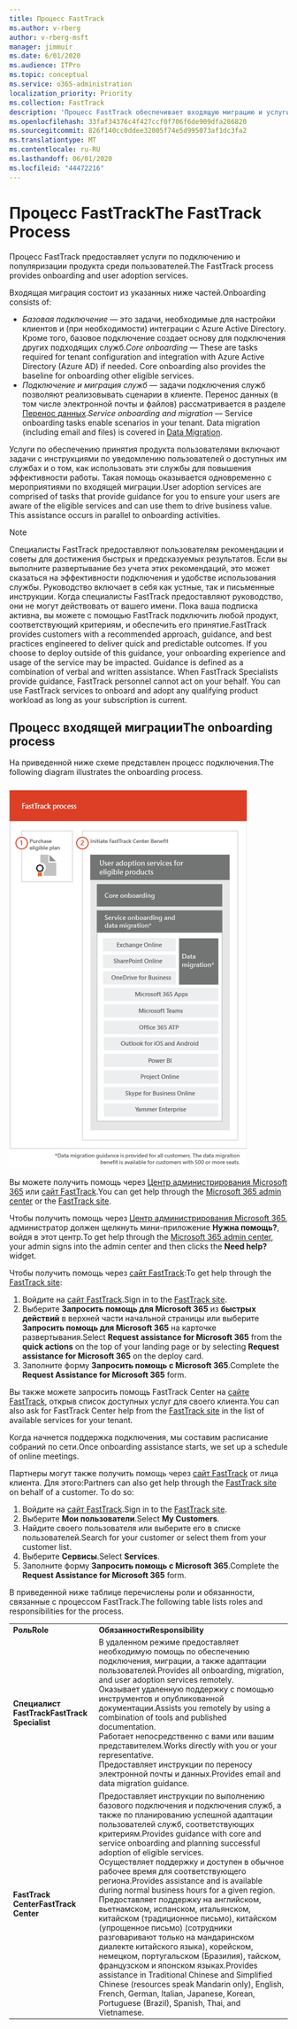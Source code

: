 ```yaml
---
title: Процесс FastTrack
ms.author: v-rberg
author: v-rberg-msft
manager: jimmuir
ms.date: 6/01/2020
ms.audience: ITPro
ms.topic: conceptual
ms.service: o365-administration
localization_priority: Priority
ms.collection: FastTrack
description: 'Процесс FastTrack обеспечивает входящую миграцию и услуги по популяризации продукта среди пользователей. '
ms.openlocfilehash: 33faf34376c4f427ccf0f706f6de909dfa286820
ms.sourcegitcommit: 826f140cc0ddee32005f74e5d995073af1dc3fa2
ms.translationtype: MT
ms.contentlocale: ru-RU
ms.lasthandoff: 06/01/2020
ms.locfileid: "44472216"
---
```

# <a name="the-fasttrack-process"></a><span data-ttu-id="a4597-103">Процесс FastTrack</span><span class="sxs-lookup"><span data-stu-id="a4597-103">The FastTrack Process</span></span>

<span data-ttu-id="a4597-104">Процесс FastTrack предоставляет услуги по подключению и популяризации продукта среди пользователей.</span><span class="sxs-lookup"><span data-stu-id="a4597-104">The FastTrack process provides onboarding and user adoption services.</span></span> 
  
<span data-ttu-id="a4597-105">Входящая миграция состоит из указанных ниже частей.</span><span class="sxs-lookup"><span data-stu-id="a4597-105">Onboarding consists of:</span></span>
  
- <span data-ttu-id="a4597-p101">*Базовая подключение* — это задачи, необходимые для настройки клиентов и (при необходимости) интеграции с Azure Active Directory. Кроме того, базовое подключение создает основу для подключения других подходящих служб.</span><span class="sxs-lookup"><span data-stu-id="a4597-p101">*Core onboarding* — These are tasks required for tenant configuration and integration with Azure Active Directory (Azure AD) if needed. Core onboarding also provides the baseline for onboarding other eligible services.</span></span> 
- <span data-ttu-id="a4597-p102">*Подключение и миграция служб* — задачи подключения служб позволяют реализовывать сценарии в клиенте. Перенос данных (в том числе электронной почты и файлов) рассматривается в разделе [Перенос данных](O365-data-migration.md).</span><span class="sxs-lookup"><span data-stu-id="a4597-p102">*Service onboarding and migration* — Service onboarding tasks enable scenarios in your tenant. Data migration (including email and files) is covered in [Data Migration](O365-data-migration.md).</span></span> 
    
<span data-ttu-id="a4597-p103">Услуги по обеспечению принятия продукта пользователями включают задачи с инструкциями по уведомлению пользователей о доступных им службах и о том, как использовать эти службы для повышения эффективности работы. Такая помощь оказывается одновременно с мероприятиями по входящей миграции.</span><span class="sxs-lookup"><span data-stu-id="a4597-p103">User adoption services are comprised of tasks that provide guidance for you to ensure your users are aware of the eligible services and can use them to drive business value. This assistance occurs in parallel to onboarding activities.</span></span>
  
> [!NOTE]
> <span data-ttu-id="a4597-p104">Специалисты FastTrack предоставляют пользователям рекомендации и советы для достижения быстрых и предсказуемых результатов. Если вы выполните развертывание без учета этих рекомендаций, это может сказаться на эффективности подключения и удобстве использования службы. Руководство включает в себя как устные, так и письменные инструкции. Когда специалисты FastTrack предоставляют руководство, они не могут действовать от вашего имени. Пока ваша подписка активна, вы можете с помощью FastTrack подключить любой продукт, соответствующий критериям, и обеспечить его принятие.</span><span class="sxs-lookup"><span data-stu-id="a4597-p104">FastTrack provides customers with a recommended approach, guidance, and best practices engineered to deliver quick and predictable outcomes. If you choose to deploy outside of this guidance, your onboarding experience and usage of the service may be impacted. Guidance is defined as a combination of verbal and written assistance. When FastTrack Specialists provide guidance, FastTrack personnel cannot act on your behalf. You can use FastTrack services to onboard and adopt any qualifying product workload as long as your subscription is current.</span></span> 
  
## <a name="the-onboarding-process"></a><span data-ttu-id="a4597-117">Процесс входящей миграции</span><span class="sxs-lookup"><span data-stu-id="a4597-117">The onboarding process</span></span>

<span data-ttu-id="a4597-118">На приведенной ниже схеме представлен процесс подключения.</span><span class="sxs-lookup"><span data-stu-id="a4597-118">The following diagram illustrates the onboarding process.</span></span>
  
![График использования преимущества подключения](media/o365-onboarding-timeline-m365-apps.png)
  
<span data-ttu-id="a4597-120">Вы можете получить помощь через [Центр администрирования Microsoft 365](https://go.microsoft.com/fwlink/?linkid=2032704) или [сайт FastTrack](https://go.microsoft.com/fwlink/?linkid=780698).</span><span class="sxs-lookup"><span data-stu-id="a4597-120">You can get help through the [Microsoft 365 admin center](https://go.microsoft.com/fwlink/?linkid=2032704) or the [FastTrack site](https://go.microsoft.com/fwlink/?linkid=780698).</span></span> 

<span data-ttu-id="a4597-121">Чтобы получить помощь через [Центр администрирования Microsoft 365](https://go.microsoft.com/fwlink/?linkid=2032704), администратор должен щелкнуть мини-приложение **Нужна помощь?**, войдя в этот центр.</span><span class="sxs-lookup"><span data-stu-id="a4597-121">To get help through the [Microsoft 365 admin center](https://go.microsoft.com/fwlink/?linkid=2032704), your admin signs into the admin center and then clicks the **Need help?** widget.</span></span> 

<span data-ttu-id="a4597-122">Чтобы получить помощь через [сайт FastTrack](https://go.microsoft.com/fwlink/?linkid=780698):</span><span class="sxs-lookup"><span data-stu-id="a4597-122">To get help through the [FastTrack site](https://go.microsoft.com/fwlink/?linkid=780698):</span></span> 
1.    <span data-ttu-id="a4597-123">Войдите на [сайт FastTrack](https://go.microsoft.com/fwlink/?linkid=780698).</span><span class="sxs-lookup"><span data-stu-id="a4597-123">Sign in to the [FastTrack site](https://go.microsoft.com/fwlink/?linkid=780698).</span></span> 
2.    <span data-ttu-id="a4597-124">Выберите **Запросить помощь для Microsoft 365** из **быстрых действий** в верхней части начальной страницы или выберите **Запросить помощь для Microsoft 365** на карточке развертывания.</span><span class="sxs-lookup"><span data-stu-id="a4597-124">Select **Request assistance for Microsoft 365** from the **quick actions** on the top of your landing page or by selecting **Request assistance for Microsoft 365** on the deploy card.</span></span>
3.    <span data-ttu-id="a4597-125">Заполните форму **Запросить помощь с Microsoft 365**.</span><span class="sxs-lookup"><span data-stu-id="a4597-125">Complete the **Request Assistance for Microsoft 365** form.</span></span> 
  
 <span data-ttu-id="a4597-126">Вы также можете запросить помощь FastTrack Center на [сайте FastTrack](https://go.microsoft.com/fwlink/?linkid=780698), открыв список доступных услуг для своего клиента.</span><span class="sxs-lookup"><span data-stu-id="a4597-126">You can also ask for FastTrack Center help from the [FastTrack site](https://go.microsoft.com/fwlink/?linkid=780698) in the list of available services for your tenant.</span></span> 
    
 <span data-ttu-id="a4597-127">Когда начнется поддержка подключения, мы составим расписание собраний по сети.</span><span class="sxs-lookup"><span data-stu-id="a4597-127">Once onboarding assistance starts, we set up a schedule of online meetings.</span></span>
    
<span data-ttu-id="a4597-p105">Партнеры могут также получить помощь через [сайт FastTrack](https://go.microsoft.com/fwlink/?linkid=780698) от лица клиента. Для этого:</span><span class="sxs-lookup"><span data-stu-id="a4597-p105">Partners can also get help through the [FastTrack site](https://go.microsoft.com/fwlink/?linkid=780698) on behalf of a customer. To do so:</span></span>
1.    <span data-ttu-id="a4597-130">Войдите на [сайт FastTrack](https://go.microsoft.com/fwlink/?linkid=780698).</span><span class="sxs-lookup"><span data-stu-id="a4597-130">Sign in to the [FastTrack site](https://go.microsoft.com/fwlink/?linkid=780698).</span></span> 
2.    <span data-ttu-id="a4597-131">Выберите **Мои пользователи**.</span><span class="sxs-lookup"><span data-stu-id="a4597-131">Select **My Customers**.</span></span>
3.    <span data-ttu-id="a4597-132">Найдите своего пользователя или выберите его в списке пользователей.</span><span class="sxs-lookup"><span data-stu-id="a4597-132">Search for your customer or select them from your customer list.</span></span>
4.    <span data-ttu-id="a4597-133">Выберите **Сервисы**.</span><span class="sxs-lookup"><span data-stu-id="a4597-133">Select **Services**.</span></span>
5.    <span data-ttu-id="a4597-134">Заполните форму **Запросить помощь с Microsoft 365**.</span><span class="sxs-lookup"><span data-stu-id="a4597-134">Complete the **Request Assistance for Microsoft 365** form.</span></span> 

<span data-ttu-id="a4597-135">В приведенной ниже таблице перечислены роли и обязанности, связанные с процессом FastTrack.</span><span class="sxs-lookup"><span data-stu-id="a4597-135">The following table lists roles and responsibilities for the process.</span></span>
    
|||
|:-----|:-----|
|<span data-ttu-id="a4597-136">**Роль**</span><span class="sxs-lookup"><span data-stu-id="a4597-136">**Role**</span></span> <br/> |<span data-ttu-id="a4597-137">**Обязанности**</span><span class="sxs-lookup"><span data-stu-id="a4597-137">**Responsibility**</span></span> <br/> |
|<span data-ttu-id="a4597-138">**Специалист FastTrack**</span><span class="sxs-lookup"><span data-stu-id="a4597-138">**FastTrack Specialist**</span></span> <br/> |<span data-ttu-id="a4597-139">В удаленном режиме предоставляет необходимую помощь по обеспечению подключения, миграции, а также адаптации пользователей.</span><span class="sxs-lookup"><span data-stu-id="a4597-139">Provides all onboarding, migration, and user adoption services remotely.</span></span>  <br/> <span data-ttu-id="a4597-140">Оказывает удаленную поддержку с помощью инструментов и опубликованной документации.</span><span class="sxs-lookup"><span data-stu-id="a4597-140">Assists you remotely by using a combination of tools and published documentation.</span></span> <br/> <span data-ttu-id="a4597-141">Работает непосредственно с вами или вашим представителем.</span><span class="sxs-lookup"><span data-stu-id="a4597-141">Works directly with you or your representative.</span></span> <br/> <span data-ttu-id="a4597-142">Предоставляет инструкции по переносу электронной почты и данных.</span><span class="sxs-lookup"><span data-stu-id="a4597-142">Provides email and data migration guidance.</span></span>|
|<span data-ttu-id="a4597-143">**FastTrack Center**</span><span class="sxs-lookup"><span data-stu-id="a4597-143">**FastTrack Center**</span></span>  <br/> |<span data-ttu-id="a4597-144">Предоставляет инструкции по выполнению базового подключения и подключения служб, а также по планированию успешной адаптации пользователей служб, соответствующих критериям.</span><span class="sxs-lookup"><span data-stu-id="a4597-144">Provides guidance with core and service onboarding and planning successful adoption of eligible services.</span></span>  <br/> <span data-ttu-id="a4597-145">Осуществляет поддержку и доступен в обычное рабочее время для соответствующего региона.</span><span class="sxs-lookup"><span data-stu-id="a4597-145">Provides assistance and is available during normal business hours for a given region.</span></span> <br/> <span data-ttu-id="a4597-146">Предоставляет поддержку на английском, вьетнамском, испанском, итальянском, китайском (традиционное письмо), китайском (упрощенное письмо) (сотрудники разговаривают только на мандаринском диалекте китайского языка), корейском, немецком, португальском (Бразилия), тайском, французском и японском языках.</span><span class="sxs-lookup"><span data-stu-id="a4597-146">Provides assistance in Traditional Chinese and Simplified Chinese (resources speak Mandarin only), English, French, German, Italian, Japanese, Korean, Portuguese (Brazil), Spanish, Thai, and Vietnamese.</span></span>|
